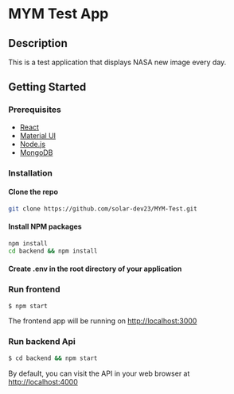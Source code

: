 # MYM Test App

## Description

This is a test application that displays NASA new image every day.

## Getting Started

### Prerequisites

- [React](https://reactjs.org/)
- [Material UI](https://mui.com/)
- [Node.js](https://nodejs.org)
- [MongoDB](https://www.mongodb.com)

### Installation

#### Clone the repo

```bash
git clone https://github.com/solar-dev23/MYM-Test.git
```

#### Install NPM packages

```bash
npm install
cd backend && npm install
```

#### Create .env in the root directory of your application

### Run frontend

```bash
$ npm start
```

The frontend app will be running on [http://localhost:3000](http://localhost:3000)

### Run backend Api

```bash
$ cd backend && npm start
```

By default, you can visit the API in your web browser at [http://localhost:4000](http://localhost:4000)
